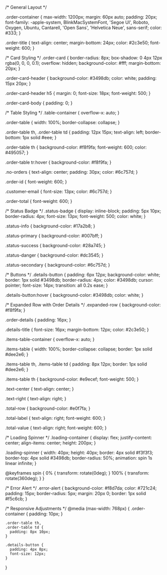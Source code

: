 /* General Layout */

  
  .order-container {
    max-width: 1200px;
    margin: 60px auto;
    padding: 20px;
    font-family: -apple-system, BlinkMacSystemFont, 'Segoe UI', Roboto, Oxygen, Ubuntu, Cantarell, 'Open Sans', 'Helvetica Neue', sans-serif;
    color: #333;
  }
  
  .order-title {
    text-align: center;
    margin-bottom: 24px;
    color: #2c3e50;
    font-weight: 600;
  }
  
  /* Card Styling */
  .order-card {
    border-radius: 8px;
    box-shadow: 0 4px 12px rgba(0, 0, 0, 0.1);
    overflow: hidden;
    background-color: #fff;
    margin-bottom: 20px;
  }
  
  .order-card-header {
    background-color: #3498db;
    color: white;
    padding: 15px 20px;
  }
  
  .order-card-header h5 {
    margin: 0;
    font-size: 18px;
    font-weight: 500;
  }
  
  .order-card-body {
    padding: 0;
  }
  
  /* Table Styling */
  .table-container {
    overflow-x: auto;
  }
  
  .order-table {
    width: 100%;
    border-collapse: collapse;
  }
  
  .order-table th,
  .order-table td {
    padding: 12px 15px;
    text-align: left;
    border-bottom: 1px solid #eee;
  }
  
  .order-table th {
    background-color: #f8f9fa;
    font-weight: 600;
    color: #495057;
  }
  
  .order-table tr:hover {
    background-color: #f8f9fa;
  }
  
  .no-orders {
    text-align: center;
    padding: 30px;
    color: #6c757d;
  }
  
  .order-id {
    font-weight: 600;
  }
  
  .customer-email {
    font-size: 13px;
    color: #6c757d;
  }
  
  .order-total {
    font-weight: 600;
  }
  
  /* Status Badge */
  .status-badge {
    display: inline-block;
    padding: 5px 10px;
    border-radius: 4px;
    font-size: 13px;
    font-weight: 500;
    color: white;
  }
  
  .status-info {
    background-color: #17a2b8;
  }
  
  .status-primary {
    background-color: #007bff;
  }
  
  .status-success {
    background-color: #28a745;
  }
  
  .status-danger {
    background-color: #dc3545;
  }
  
  .status-secondary {
    background-color: #6c757d;
  }
  
  /* Buttons */
  .details-button {
    padding: 6px 12px;
    background-color: white;
    border: 1px solid #3498db;
    border-radius: 4px;
    color: #3498db;
    cursor: pointer;
    font-size: 14px;
    transition: all 0.2s ease;
  }
  
  .details-button:hover {
    background-color: #3498db;
    color: white;
  }
  
  /* Expanded Row with Order Details */
  .expanded-row {
    background-color: #f8f9fa;
  }
  
  .order-details {
    padding: 16px;
  }
  
  .details-title {
    font-size: 16px;
    margin-bottom: 12px;
    color: #2c3e50;
  }
  
  .items-table-container {
    overflow-x: auto;
  }
  
  .items-table {
    width: 100%;
    border-collapse: collapse;
    border: 1px solid #dee2e6;
  }
  
  .items-table th,
  .items-table td {
    padding: 8px 12px;
    border: 1px solid #dee2e6;
  }
  
  .items-table th {
    background-color: #e9ecef;
    font-weight: 500;
  }
  
  .text-center {
    text-align: center;
  }
  
  .text-right {
    text-align: right;
  }
  
  .total-row {
    background-color: #e0f7fa;
  }
  
  .total-label {
    text-align: right;
    font-weight: 600;
  }
  
  .total-value {
    text-align: right;
    font-weight: 600;
  }
  
  /* Loading Spinner */
  .loading-container {
    display: flex;
    justify-content: center;
    align-items: center;
    height: 200px;
  }
  
  .loading-spinner {
    width: 40px;
    height: 40px;
    border: 4px solid #f3f3f3;
    border-top: 4px solid #3498db;
    border-radius: 50%;
    animation: spin 1s linear infinite;
  }
  
  @keyframes spin {
    0% { transform: rotate(0deg); }
    100% { transform: rotate(360deg); }
  }
  
  /* Error Alert */
  .error-alert {
    background-color: #f8d7da;
    color: #721c24;
    padding: 15px;
    border-radius: 5px;
    margin: 20px 0;
    border: 1px solid #f5c6cb;
  }
  
  /* Responsive Adjustments */
  @media (max-width: 768px) {
    .order-container {
      padding: 10px;
    }
    
    .order-table th,
    .order-table td {
      padding: 8px 10px;
    }
    
    .details-button {
      padding: 4px 8px;
      font-size: 12px;
    }
  }